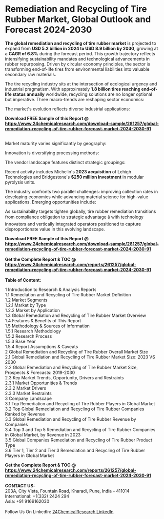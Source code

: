 <h1>Remediation and Recycling of Tire Rubber Market, Global Outlook and Forecast 2024-2030</h1><p><strong>The global remediation and recycling of tire rubber market</strong> is projected to expand from <strong>USD 5.2 billion in 2024 to USD 8.9 billion by 2030</strong>, growing at a <strong>CAGR of 6.8%</strong> during the forecast period. This growth trajectory reflects intensifying sustainability mandates and technological advancements in rubber repurposing. Driven by circular economy principles, the sector is transforming end-of-life tires from environmental liabilities into valuable secondary raw materials.</p><p>The tire recycling industry sits at the intersection of ecological urgency and industrial pragmatism. With approximately <strong>1.8 billion tires reaching end-of-life status annually</strong> worldwide, recycling solutions are no longer optional but imperative. Three macro-trends are reshaping sector economics:</p><p>The market's evolution reflects diverse industrial applications:</p><div><b>Download FREE Sample of this Report @ 
            <a href="https://www.24chemicalresearch.com/download-sample/261257/global-remediation-recycling-of-tire-rubber-forecast-market-2024-2030-91">
            https://www.24chemicalresearch.com/download-sample/261257/global-remediation-recycling-of-tire-rubber-forecast-market-2024-2030-91</a></b></div><br><p>Market maturity varies significantly by geography:</p><p>Innovation is diversifying processing methods:</p><p>The vendor landscape features distinct strategic groupings:</p><p>Recent activity includes Michelin's <strong>2023 acquisition</strong> of Lehigh Technologies and Bridgestone's <strong>$250 million investment</strong> in modular pyrolysis units.</p><p>The industry confronts two parallel challenges: improving collection rates in developing economies while advancing material science for high-value applications. Emerging opportunities include:</p><p>As sustainability targets tighten globally, tire rubber remediation transitions from compliance obligation to strategic advantage â with technology innovators and vertically integrated operators positioned to capture disproportionate value in this evolving landscape.</p><div><b>Download FREE Sample of this Report @ 
            <a href="https://www.24chemicalresearch.com/download-sample/261257/global-remediation-recycling-of-tire-rubber-forecast-market-2024-2030-91">
            https://www.24chemicalresearch.com/download-sample/261257/global-remediation-recycling-of-tire-rubber-forecast-market-2024-2030-91</a></b></div><br><div><b>Get the Complete Report & TOC @ 
            <a href="https://www.24chemicalresearch.com/reports/261257/global-remediation-recycling-of-tire-rubber-forecast-market-2024-2030-91">
            https://www.24chemicalresearch.com/reports/261257/global-remediation-recycling-of-tire-rubber-forecast-market-2024-2030-91</a></b></div><br>
            <b>Table of Content:</b><p>1 Introduction to Research & Analysis Reports<br />
    1.1 Remediation and Recycling of Tire Rubber Market Definition<br />
    1.2 Market Segments<br />
        1.2.1 Market by Type<br />
        1.2.2 Market by Application<br />
    1.3 Global Remediation and Recycling of Tire Rubber Market Overview<br />
    1.4 Features & Benefits of This Report<br />
    1.5 Methodology & Sources of Information<br />
        1.5.1 Research Methodology<br />
        1.5.2 Research Process<br />
        1.5.3 Base Year<br />
        1.5.4 Report Assumptions & Caveats<br />
2 Global Remediation and Recycling of Tire Rubber Overall Market Size<br />
    2.1 Global Remediation and Recycling of Tire Rubber Market Size: 2023 VS 2030<br />
    2.2 Global Remediation and Recycling of Tire Rubber Market Size, Prospects & Forecasts: 2019-2030<br />
    2.3 Key Market Trends, Opportunity, Drivers and Restraints<br />
        2.3.1 Market Opportunities & Trends<br />
        2.3.2 Market Drivers<br />
        2.3.3 Market Restraints<br />
3 Company Landscape<br />
    3.1 Top Remediation and Recycling of Tire Rubber Players in Global Market<br />
    3.2 Top Global Remediation and Recycling of Tire Rubber Companies Ranked by Revenue<br />
    3.3 Global Remediation and Recycling of Tire Rubber Revenue by Companies<br />
    3.4 Top 3 and Top 5 Remediation and Recycling of Tire Rubber Companies in Global Market, by Revenue in 2023<br />
    3.5 Global Companies Remediation and Recycling of Tire Rubber Product Type<br />
    3.6 Tier 1, Tier 2 and Tier 3 Remediation and Recycling of Tire Rubber Players in Global Market<br />
   </p><div><b>Get the Complete Report & TOC @ 
            <a href="https://www.24chemicalresearch.com/reports/261257/global-remediation-recycling-of-tire-rubber-forecast-market-2024-2030-91">
            https://www.24chemicalresearch.com/reports/261257/global-remediation-recycling-of-tire-rubber-forecast-market-2024-2030-91</a></b></div><br><b>CONTACT US:</b><br>
            203A, City Vista, Fountain Road, Kharadi, Pune, India - 411014<br>
            International: +1(332) 2424 294<br>
            Asia: +91 9169162030 <br><br>
            Follow Us On LinkedIn: <a href="https://www.linkedin.com/company/24chemicalresearch/">24ChemicalResearch LinkedIn</a>